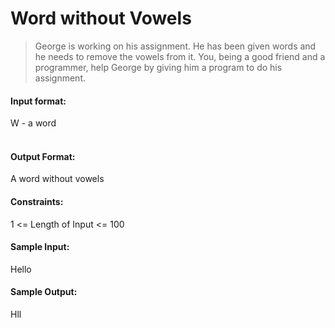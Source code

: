 # Word without Vowels

> George is working on his assignment. He has been given words and he needs to remove the vowels from it. You, being a good friend and a programmer, help George by giving him a program to do his assignment.

#### Input format:
W - a word <br> 

#### Output Format:
A word without vowels

#### Constraints:
1 <= Length of Input <= 100

#### Sample Input:
Hello

#### Sample Output:
Hll